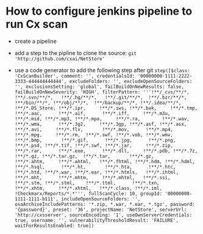 # How to configure jenkins pipeline to run Cx scan

* create a pipeline
* add a step to the pipline to clone the source:
`git 'http://github.com/cxai/NetStore' `

* use a code generator to add the following step after git
`step([$class: 'CxScanBuilder', comment: '', credentialsId: '00000000-1111-2222-3333-444444444444', excludeFolders: '', excludeOpenSourceFolders: '', exclusionsSetting: 'global', failBuildOnNewResults: false, failBuildOnNewSeverity: 'HIGH', filterPattern: '''!**/_cvs/**/*, !**/.svn/**/*,   !**/.hg/**/*,   !**/.git/**/*,  !**/.bzr/**/*, !**/bin/**/*,
!**/obj/**/*,  !**/backup/**/*, !**/.idea/**/*, !**/*.DS_Store, !**/*.ipr,     !**/*.iws,
!**/*.bak,     !**/*.tmp,       !**/*.aac,      !**/*.aif,      !**/*.iff,     !**/*.m3u, !**/*.mid, !**/*.mp3,
!**/*.mpa,     !**/*.ra,        !**/*.wav,      !**/*.wma,      !**/*.3g2,     !**/*.3gp, !**/*.asf, !**/*.asx,
!**/*.avi,     !**/*.flv,       !**/*.mov,      !**/*.mp4,      !**/*.mpg,     !**/*.rm,  !**/*.swf, !**/*.vob,
!**/*.wmv,     !**/*.bmp,       !**/*.gif,      !**/*.jpg,      !**/*.png,     !**/*.psd, !**/*.tif, !**/*.swf,
!**/*.jar,     !**/*.zip,       !**/*.rar,      !**/*.exe,      !**/*.dll,     !**/*.pdb, !**/*.7z,  !**/*.gz,
!**/*.tar.gz,  !**/*.tar,       !**/*.gz,       !**/*.ahtm,     !**/*.ahtml,   !**/*.fhtml, !**/*.hdm,
!**/*.hdml,    !**/*.hsql,      !**/*.ht,       !**/*.hta,      !**/*.htc,     !**/*.htd, !**/*.war, !**/*.ear,
!**/*.htmls,   !**/*.ihtml,     !**/*.mht,      !**/*.mhtm,     !**/*.mhtml,   !**/*.ssi, !**/*.stm,
!**/*.stml,    !**/*.ttml,      !**/*.txn,      !**/*.xhtm,     !**/*.xhtml,   !**/*.class, !**/*.iml, !Checkmarx/Reports/*.*''', fullScanCycle: 10, groupId: '00000000-1111-1111-b111', includeOpenSourceFolders: '', osaArchiveIncludePatterns: '*.zip, *.war, *.ear, *.tgz', password: '{password}', preset: '36', projectName: 'NetStore', serverUrl: 'http://cxsserver', sourceEncoding: '1', useOwnServerCredentials: true, username: '', vulnerabilityThresholdResult: 'FAILURE', waitForResultsEnabled: true])
`
